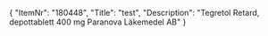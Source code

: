 {
  "ItemNr": "180448",
  "Title": "test",
  "Description": "Tegretol Retard, depottablett 400 mg Paranova Läkemedel AB"
}
